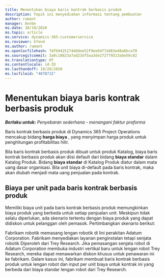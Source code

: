 ```yaml
---
title: Menentukan biaya baris kontrak berbasis produk
description: Topik ini menyediakan informasi tentang pembuatan
author: rumant
manager: Annbe
ms.date: 10/19/2020
ms.topic: article
ms.service: dynamics-365-customerservice
ms.reviewer: kfend
ms.author: rumant
ms.openlocfilehash: 7dfb9425174dddee52f9ee64f7a963e48a6bca70
ms.sourcegitcommit: 3a0c18823a7ad23df5aa3de272779313abe56c82
ms.translationtype: HT
ms.contentlocale: id-ID
ms.lasthandoff: 10/20/2020
ms.locfileid: "4078715"
---
```

# <a name="costing-product-based-contract-lines"></a>Menentukan biaya baris kontrak berbasis produk

_**Berlaku untuk:** Penyebaran sederhana - menangani faktur proforma_


Baris kontrak berbasis produk di Dynamics 365 Project Operations mencakup bidang **harga biaya** , yang menyimpan harga produk untuk penghitungan profitabilitas hilir.

Bila baris kontrak berbasis produk dibuat untuk produk Katalog, biaya baris kontrak berbasis produk akan diisi default dari bidang **biaya standar** dalam Katalog Produk. Bidang **biaya standar** di Katalog Produk diatur dalam mata uang dasar organisasi. Bila unit biaya di-default pada baris kontrak, maka akan diubah menjadi mata uang penjualan pada kontrak.

## <a name="unit-cost-on-a-product-based-contract-line"></a>Biaya per unit pada baris kontrak berbasis produk

Memiliki biaya unit pada baris kontrak berbasis produk memungkinkan biaya produk yang berbeda untuk setiap penjualan unit. Meskipun tidak selalu diperlukan, ada skenario tertentu dengan biaya produk yang dapat didiskon untuk pelanggan oleh pemasok. Pertimbangkan skenario berikut:

Fabrikam robotik memasang lengan robotik di lini perakitan Adatum Corporation. Fabrikam menyediakan layanan penginstalan tetapi senjata robotik Diperoleh dari Trey Research. Jika pemasangan senjata robot di Adatum Corporation membuka industri vertikal baru untuk lengan robot Trey Research, mereka dapat menawarkan diskon khusus untuk penawaran ini ke fabrikam. Dalam kasus ini, fabrikam membuat baris kontrak berbasis produk untuk lengan robot dan input per unit biaya untuk kontrak ini yang berbeda dari biaya standar lengan robot dari Trey Research.
